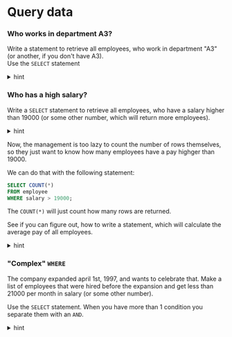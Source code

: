 ﻿# Query data

### Who works in department A3?
Write a statement to retrieve all employees, who work in department "A3" (or another, if you don't have A3).\
Use the `SELECT` statement

<details>
<summary>hint</summary>

```sql
SELECT *
FROM employee
WHERE department = 'A3';
```

</details>

### Who has a high salary?

Write a `SELECT` statement to retrieve all employees, who have a salary higher than 19000 (or some other number, which will return more employees).

<details>
<summary>hint</summary>

```sql
SELECT *
FROM employee
WHERE salary > 19000;
```

</details>

Now, the management is too lazy to count the number of rows themselves, so they just want to know how many employees have a pay highger than 19000.

We can do that with the following statement:

```sql
SELECT COUNT(*)
FROM employee
WHERE salary > 19000;
```

The `COUNT(*)` will just count how many rows are returned.

See if you can figure out, how to write a statement, which will calculate the average pay of all employees.

<details>
<summary>hint</summary>

```sql
SELECT AVG(salary)
FROM employee
```

</details>

### "Complex" `WHERE`

The company expanded april 1st, 1997, and wants to celebrate that. 
Make a list of employees that were hired before the expansion 
and get less than 21000 per month in salary (or some other number).

Use the `SELECT` statement. When you have more than 1 condition you separate them with an `AND`.

<details>
<summary>hint</summary>

```sql
SELECT *
FROM employee
WHERE startdate < '01-04-1997' 
  AND salary < 21000
```

</details>

